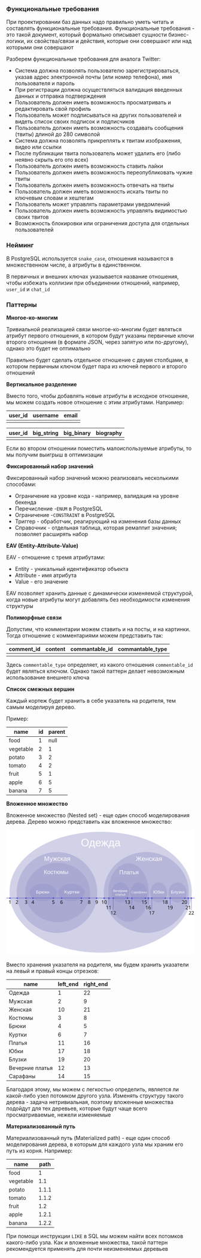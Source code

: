 ### Функциональные требования

При проектировании баз данных надо правильно уметь читать и составлять функциональные требования. Функциональные требования - это такой документ, который формально описывает сущности бизнес-логики, их свойства/связи и действия, которые они совершают или над которыми они совершают

Разберем функциональные требования для аналога Twitter:

* Система должна позволять пользователю зарегистрироваться, указав адрес электронной почты (или номер телефона), имя пользователя и пароль
* При регистрации должна осуществляться валидация введенных данных и отправка подтверждения
* Пользователь должен иметь возможность просматривать и редактировать свой профиль
* Пользователь может подписываться на других пользователей и видеть список своих подписок и подписчиков
* Пользователь должен иметь возможность создавать сообщения (твиты) длиной до 280 символой
* Система должна позволять прикреплять к твитам изображения, видео или ссылки
* После публикации твита пользователь может удалить его (либо неявно скрыть его ото всех)
* Пользователь должен иметь возможность ставить лайки
* Пользователь должен иметь возможность переопубликовать чужие твиты
* Пользователь должен иметь возможность отвечать на твиты
* Пользователь должен иметь возможность искать твиты по ключевым словам и хештегам
* Пользователь может управлять параметрами уведомлений
* Пользователь должен иметь возможность управлять видимостью своих твитов
* Возможность блокировки или ограничения доступа для отдельных пользователей

### Нейминг

В PostgreSQL используется `snake_case`, отношения называются в множественном числе, а атрибуты в единственном.

В первичных и внешних ключах указывается название отношения, чтобы избежать коллизии при объединении отношений, например, `user_id` и `chat_id`

### Паттерны

**Многое-ко-многим**

Тривиальной реализацией связи многое-ко-многим будет являться атрибут первого отношения, в котором будут указаны первичные ключи второго отношения (в формате JSON, через запятую или по-другому), однако это будет не оптимально

Правильно будет сделать отдельное отношение с двумя столбцами, в котором первичным ключом будет пара из ключей первого и второго отношений

**Вертикальное разделение**

Вместо того, чтобы добавлять новые атрибуты в исходное отношение, мы можем создать новое отношение с этим атрибутами. Например:

| user_id | username | email |
| ------- | -------- | ----- |
|         |          |       |

| user_id | big_string | big_binary | biography |
| ------- | ---------- | ---------- | --------- |
|         |            |            |           |

Если во втором отношении поместить малоиспользуемые атрибуты, то мы получим выигрыш в оптимизации

**Фиксированный набор значений**

Фиксированный набор значений можно реализовать несколькими способами:

* Ограничение на уровне кода - например, валидация на уровне бекенда
* Перечисление -`ENUM` в PostgreSQL
* Ограничение -`CONSTRAINT` в PostgreSQL
* Триггер - обработчик, реагирующий на изменения базы данных
* Справочник - отдельная таблица, которая ремаппит значения; позволяет расширять набор

**EAV (Entity-Attribute-Value)**

EAV - отношение с тремя атрибутами:

* Entity - уникальный идентификатор объекта
* Attribute - имя атрибута
* Value - его значение

EAV позволяет хранить данные с динамически изменяемой структурой, когда новые атрибуты могут добавлять без необходимости изменения структуры

**Полиморфные связи**

Допустим, что комментарии можем ставить и на посты, и на картинки. Тогда отношение с комментариями можем представить так:

| comment_id | content | commantable_id | commantable_type |
| ---------- | ------- | -------------- | ---------------- |
|            |         |                |                  |

Здесь `commentable_type` определяет, из какого отношения `commentable_id` будет являться ключом. Однако такой паттерн делает невозможным использование внешнего ключа

**Список смежных вершин**

Каждый кортеж будет хранить в себе указатель на родителя, тем самым моделируя дерево.

Пример:

| name      | id | parent |
| --------- | -- | ------ |
| food      | 1  | null   |
| vegetable | 2  | 1      |
| potato    | 3  | 2      |
| tomato    | 4  | 2      |
| fruit     | 5  | 1      |
| apple     | 6  | 5      |
| banana    | 7  | 5      |

**Вложенное множество**

Вложенное множество (Nested set) - еще один способ моделирования дерева. Дерево можно представить как вложенное множество:

![picture](images/dbdesign_2025_02_19_1.svg)

Вместо хранения указателя на родителя, мы будем хранить указатели на левый и правый концы отрезков:

| name                          | left_end | right_end |
| ----------------------------- | -------- | --------- |
| Одежда                  | 1        | 22        |
| Мужская                | 2        | 9         |
| Женская                | 10       | 21        |
| Костюмы                | 3        | 8         |
| Брюки                    | 4        | 5         |
| Куртки                  | 6        | 7         |
| Платья                  | 11       | 16        |
| Юбки                      | 17       | 18        |
| Блузки                  | 19       | 20        |
| Вечерние платья | 12       | 13        |
| Сарафаны              | 14       | 15        |

Благодаря этому, мы можем с легкостью определить, является ли какой-либо узел потомком другого узла. Изменять структуру такого дерева - задача нетривиальная, поэтому вложенные множества подойдут для тех деревьев, которые будут чаще всего просматриваемые, нежели изменяемые

**Материализованный путь**

Материализованный путь (Materialized path) - еще один способ моделирования дерева, в которым для каждого узла мы храним его путь из корня. Например:

| name      | path  |
| --------- | ----- |
| food      | 1     |
| vegetable | 1.1   |
| potato    | 1.1.1 |
| tomato    | 1.1.2 |
| fruit     | 1.2   |
| apple     | 1.2.1 |
| banana    | 1.2.2 |

При помощи инструкции `LIKE` в SQL мы можем найти всех потомков какого-либо узла. Как и вложенные множества, такой паттерн рекомендуется применять для почти неизменяемых деревьев
